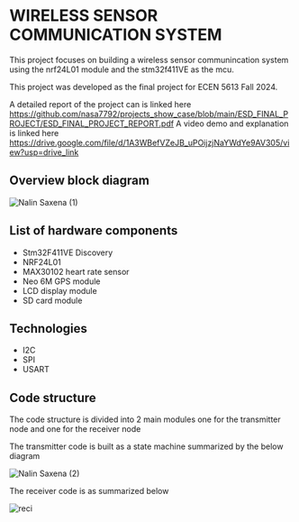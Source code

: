 # WIRELESS SENSOR COMMUNICATION SYSTEM

This project focuses on building a wireless sensor communincation system using the nrf24L01 module
and the stm32f411VE as the mcu.

This project was developed as the final project for ECEN 5613 Fall 2024.

A detailed report of the project can is linked here https://github.com/nasa7792/projects_show_case/blob/main/ESD_FINAL_PROJECT/ESD_FINAL_PROJECT_REPORT.pdf
A video demo and explanation is linked here https://drive.google.com/file/d/1A3WBefVZeJB_uPOijzjNaYWdYe9AV305/view?usp=drive_link

## Overview block diagram
![Nalin Saxena (1)](https://github.com/user-attachments/assets/9db003a1-02ad-494f-95d6-9cb68086b814)

## List of hardware components
- Stm32F411VE Discovery
- NRF24L01
- MAX30102 heart rate sensor
- Neo 6M GPS module
- LCD display module
- SD card module

## Technologies
- I2C
- SPI
- USART

## Code structure

The code structure is divided into 2 main modules one for the transmitter node and one for the receiver node

The transmitter code is built as a state machine summarized by the below diagram

![Nalin Saxena (2)](https://github.com/user-attachments/assets/1275015e-9338-41a2-950e-3bb10a8016e4)

The receiver code is as summarized below

![reci](https://github.com/user-attachments/assets/a7b72f74-91eb-45dd-a891-a89208b7f592)

  
